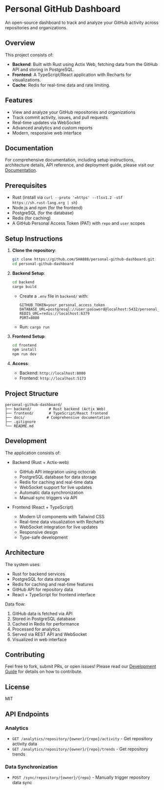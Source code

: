 # Personal GitHub Dashboard

An open-source dashboard to track and analyze your GitHub activity across repositories and organizations.

## Overview

This project consists of:
- **Backend**: Built with Rust using Actix Web, fetching data from the GitHub API and storing in PostgreSQL.
- **Frontend**: A TypeScript/React application with Recharts for visualizations.
- **Cache**: Redis for real-time data and rate limiting.

## Features
- View and analyze your GitHub repositories and organizations
- Track commit activity, issues, and pull requests
- Real-time updates via WebSocket
- Advanced analytics and custom reports
- Modern, responsive web interface

## Documentation

For comprehensive documentation, including setup instructions, architecture details, API reference, and deployment guide, please visit our [Documentation](./docs/README.md).

## Prerequisites
- Rust (install via `curl --proto '=https' --tlsv1.2 -sSf https://sh.rust-lang.org | sh`)
- Node.js and npm (for the frontend)
- PostgreSQL (for the database)
- Redis (for caching)
- A GitHub Personal Access Token (PAT) with `repo` and `user` scopes

## Setup Instructions

1. **Clone the repository**:
   ```bash
   git clone https://github.com/SHA888/personal-github-dashboard.git
   cd personal-github-dashboard
   ```

2. **Backend Setup**:
   ```bash
   cd backend
   cargo build
   ```
   - Create a `.env` file in `backend/` with:
     ```
     GITHUB_TOKEN=your_personal_access_token
     DATABASE_URL=postgresql://user:password@localhost:5432/personal_github_dashboard
     REDIS_URL=redis://localhost:6379
     PORT=8080
     ```
   - Run: `cargo run`

3. **Frontend Setup**:
   ```bash
   cd frontend
   npm install
   npm run dev
   ```

4. **Access**:
   - Backend: `http://localhost:8080`
   - Frontend: `http://localhost:5173`

## Project Structure
```
personal-github-dashboard/
├── backend/        # Rust backend (Actix Web)
├── frontend/       # TypeScript/React frontend
├── docs/          # Comprehensive documentation
├── .gitignore
└── README.md
```

## Development

The application consists of:

- Backend (Rust + Actix-web)
  - GitHub API integration using octocrab
  - PostgreSQL database for data storage
  - Redis for caching and real-time data
  - WebSocket support for live updates
  - Automatic data synchronization
  - Manual sync triggers via API

- Frontend (React + TypeScript)
  - Modern UI components with Tailwind CSS
  - Real-time data visualization with Recharts
  - WebSocket integration for live updates
  - Responsive design
  - Type-safe development

## Architecture

The system uses:
- Rust for backend services
- PostgreSQL for data storage
- Redis for caching and real-time features
- GitHub API for repository data
- React + TypeScript for frontend interface

Data flow:
1. GitHub data is fetched via API
2. Stored in PostgreSQL database
3. Cached in Redis for performance
4. Processed for analytics
5. Served via REST API and WebSocket
6. Visualized in web interface

## Contributing
Feel free to fork, submit PRs, or open issues! Please read our [Development Guide](./docs/development/README.md) for details on how to contribute.

## License
MIT

## API Endpoints

### Analytics
- `GET /analytics/repository/{owner}/{repo}/activity` - Get repository activity data
- `GET /analytics/repository/{owner}/{repo}/trends` - Get repository trends

### Data Synchronization
- `POST /sync/repository/{owner}/{repo}` - Manually trigger repository data sync
